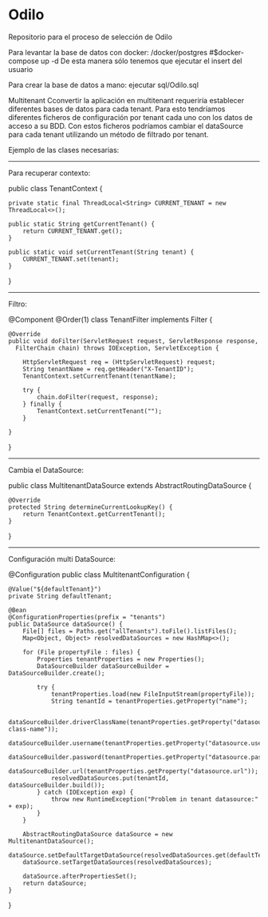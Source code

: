 # Odilo
Repositorio para el proceso de selección de Odilo


Para levantar la base de datos con docker:
  /docker/postgres #$docker-compose up -d
 De esta manera sólo tenemos que ejecutar el insert del usuario
 
 Para crear la base de datos a mano:
 ejecutar sql/Odilo.sql 
 
 
 Multitenant
Cconvertir la aplicación en multitenant requeriría establecer diferentes bases de datos para cada tenant.
Para esto tendríamos diferentes ficheros de configuración por tenant cada uno con los datos de acceso a su BDD. Con estos ficheros podríamos cambiar el dataSource para cada tenant utilizando un método de filtrado por tenant.

Ejemplo de las clases necesarias:
_________________________
Para recuperar contexto:

public class TenantContext {

    private static final ThreadLocal<String> CURRENT_TENANT = new ThreadLocal<>();

    public static String getCurrentTenant() {
        return CURRENT_TENANT.get();
    }

    public static void setCurrentTenant(String tenant) {
        CURRENT_TENANT.set(tenant);
    }
}
________
Filtro:

@Component
@Order(1)
class TenantFilter implements Filter {

    @Override
    public void doFilter(ServletRequest request, ServletResponse response,
      FilterChain chain) throws IOException, ServletException {

        HttpServletRequest req = (HttpServletRequest) request;
        String tenantName = req.getHeader("X-TenantID");
        TenantContext.setCurrentTenant(tenantName);

        try {
            chain.doFilter(request, response);
        } finally {
            TenantContext.setCurrentTenant("");
        }

    }
}
______________________
Cambia el DataSource:

public class MultitenantDataSource extends AbstractRoutingDataSource {

    @Override
    protected String determineCurrentLookupKey() {
        return TenantContext.getCurrentTenant();
    }
}
________________________________
Configuración multi DataSource:

@Configuration
public class MultitenantConfiguration {

    @Value("${defaultTenant}")
    private String defaultTenant;

    @Bean
    @ConfigurationProperties(prefix = "tenants")
    public DataSource dataSource() {
        File[] files = Paths.get("allTenants").toFile().listFiles();
        Map<Object, Object> resolvedDataSources = new HashMap<>();

        for (File propertyFile : files) {
            Properties tenantProperties = new Properties();
            DataSourceBuilder dataSourceBuilder = DataSourceBuilder.create();

            try {
                tenantProperties.load(new FileInputStream(propertyFile));
                String tenantId = tenantProperties.getProperty("name");

                dataSourceBuilder.driverClassName(tenantProperties.getProperty("datasource.driver-class-name"));
                dataSourceBuilder.username(tenantProperties.getProperty("datasource.username"));
                dataSourceBuilder.password(tenantProperties.getProperty("datasource.password"));
                dataSourceBuilder.url(tenantProperties.getProperty("datasource.url"));
                resolvedDataSources.put(tenantId, dataSourceBuilder.build());
            } catch (IOException exp) {
                throw new RuntimeException("Problem in tenant datasource:" + exp);
            }
        }

        AbstractRoutingDataSource dataSource = new MultitenantDataSource();
        dataSource.setDefaultTargetDataSource(resolvedDataSources.get(defaultTenant));
        dataSource.setTargetDataSources(resolvedDataSources);

        dataSource.afterPropertiesSet();
        return dataSource;
    }

}
